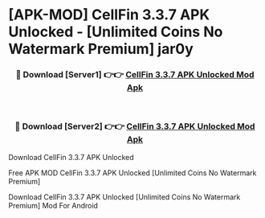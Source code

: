 # [APK-MOD] CellFin 3.3.7 APK Unlocked - [Unlimited Coins No Watermark Premium] jar0y



<div align="center">
<h3>🔴 Download [Server1] 👉👉 <a href="https://momento.my/?title=CellFin_3.3.7_APK_Unlocked">CellFin 3.3.7 APK Unlocked Mod Apk</a></h3><br>

<h3>🔴 Download [Server2] 👉👉 <a href="https://momento.my/?title=CellFin_3.3.7_APK_Unlocked">CellFin 3.3.7 APK Unlocked Mod Apk</a></h3>
</div>



Download CellFin 3.3.7 APK Unlocked 

Free APK MOD CellFin 3.3.7 APK Unlocked [Unlimited Coins No Watermark Premium]

Download CellFin 3.3.7 APK Unlocked [Unlimited Coins No Watermark Premium] Mod For Android
